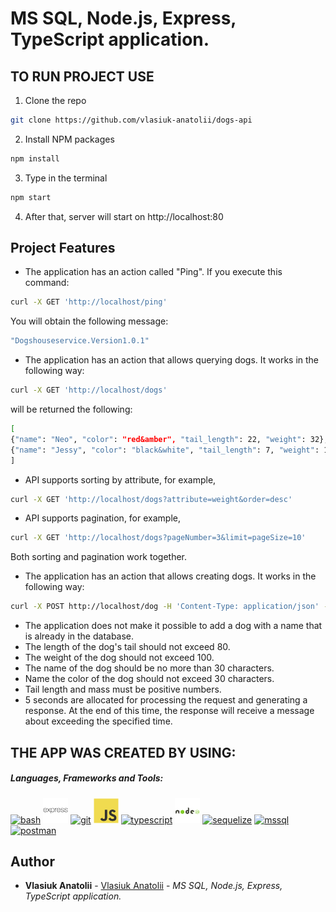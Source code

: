 # MS SQL, Node.js, Express, TypeScript application.

## TO RUN PROJECT USE

1. Clone the repo

```sh
git clone https://github.com/vlasiuk-anatolii/dogs-api
```
2. Install NPM packages

```sh
npm install
```
3. Type in the terminal

```sh
npm start
```
4. After that, server will start on http://localhost:80

## Project Features

*  The application has an action called "Ping". If you execute this command:
```sh
curl -X GET 'http://localhost/ping'
```
 You will obtain the following message: 

```sh
"Dogshouseservice.Version1.0.1"
```
* The application has an action that allows querying dogs. It works in the following way:

```sh
curl -X GET 'http://localhost/dogs'
```
will be returned the following:

```sh
[
{"name": "Neo", "color": "red&amber", "tail_length": 22, "weight": 32},
{"name": "Jessy", "color": "black&white", "tail_length": 7, "weight": 14}
]
```

* API supports sorting by attribute, for example, 
```sh
curl -X GET 'http://localhost/dogs?attribute=weight&order=desc'
```

* API supports pagination, for example, 
```sh
curl -X GET 'http://localhost/dogs?pageNumber=3&limit=pageSize=10'
```
Both sorting and pagination work together.

* The application has an action that allows creating dogs. It works in the following way:
```sh
curl -X POST http://localhost/dog -H 'Content-Type: application/json' -d '{"name": "Doggy","color": "red","tail_length": 73,"weight": 33}'

```
* The application does not make it possible to add a dog with a name that is already in the database.
* The length of the dog's tail should not exceed 80.
* The weight of the dog should not exceed 100.
* The name of the dog should be no more than 30 characters.
* Name the color of the dog should not exceed 30 characters.
* Tail length and mass must be positive numbers.
* 5 seconds are allocated for processing the request and generating a response. At the end of this time, the response will receive a message about exceeding the specified time.

## THE APP WAS CREATED BY USING:
<h5 align="left">Languages, Frameworks and Tools:</h5>
<p align="left"> 
<a href="https://www.gnu.org/software/bash/" target="_blank" rel="noreferrer"> <img src="https://www.vectorlogo.zone/logos/gnu_bash/gnu_bash-icon.svg" alt="bash" width="40" height="40"/></a> 
<a href="https://expressjs.com" target="_blank" rel="noreferrer"><img src="https://raw.githubusercontent.com/devicons/devicon/master/icons/express/express-original-wordmark.svg" alt="express" width="40" height="40"/></a> 
<a href="https://git-scm.com/" target="_blank" rel="noreferrer"><img src="https://www.vectorlogo.zone/logos/git-scm/git-scm-icon.svg" alt="git" width="40" height="40"/></a> 
<a href="https://developer.mozilla.org/en-US/docs/Web/JavaScript" target="_blank" rel="noreferrer"> <img src="https://raw.githubusercontent.com/devicons/devicon/master/icons/javascript/javascript-original.svg" alt="javascript" width="40" height="40"/></a>
<a href="https://www.typescriptlang.org" target="_blank" rel="noreferrer"> <img src="https://www.typescriptlang.org/icons/icon-48x48.png?v=8944a05a8b601855de116c8a56d3b3ae" alt="typescript" width="40" height="40"/></a> 
<a href="https://nodejs.org" target="_blank" rel="noreferrer"> <img src="https://raw.githubusercontent.com/devicons/devicon/master/icons/nodejs/nodejs-original-wordmark.svg" alt="nodejs" width="40" height="40"/></a>
<a href="https://sequelize.org/" target="_blank" rel="noreferrer"> <img src="https://sequelize.org/img/logo.svg
" alt="sequelize" width="40" height="40"/></a>  
<a href="https://www.microsoft.com/en-us/sql-server/sql-server-downloads" target="_blank" rel="noreferrer"> <img src="https://upload.wikimedia.org/wikipedia/de/8/8c/Microsoft_SQL_Server_Logo.svg" alt="mssql" width="40" height="40"/> </a> <a href="https://postman.com" target="_blank" rel="noreferrer"> <img src="https://www.vectorlogo.zone/logos/getpostman/getpostman-icon.svg" alt="postman" width="40" height="40"/> </a></p>

## Author

* **Vlasiuk Anatolii** - [Vlasiuk Anatolii](https://github.com/vlasiuk-anatolii) - *MS SQL, Node.js, Express, TypeScript application.*

